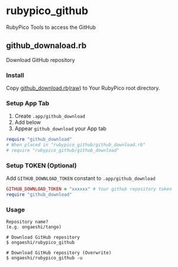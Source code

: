 # rubypico_github
RubyPico Tools to access the GitHub

## github_downaload.rb
Download GitHub repository

### Install
Copy [github_download.rb](https://github.com/ongaeshi/rubypico_github/blob/master/github_download.rb)([raw](https://raw.githubusercontent.com/ongaeshi/rubypico_github/master/github_download.rb)) to Your RubyPico root directory.

### Setup App Tab
1. Create `.app/github_download` 
2. Add below
3. Appear `github_download` your App tab 
```ruby
require "github_download"
# When placed in "rubypico_github/github_download.rb"
# require "rubypico_github/github_download"
```

### Setup TOKEN (Optional)
Add `GITHUB_DOWNLOAD_TOKEN` constant to `.app/github_download`

```ruby
GITHUB_DOWNLOAD_TOKEN = "xxxxxx" # Your github repository token
require "github_download"
```

### Usage
```
Repository name?
(e.g. ongaeshi/tango)

# Download GitHub repository
$ ongaeshi/rubypico_github

# Download GitHub repository (Overwrite)
$ ongaeshi/rubypico_github -u
```
